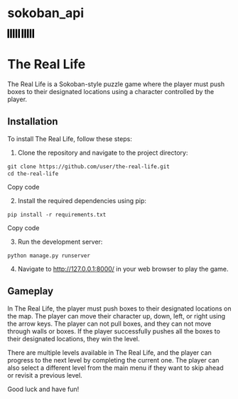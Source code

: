 # sokoban_api
![Logotype of the Project](./logo.svg)
<img src="./logo.svg">
# The Real Life

The Real Life is a Sokoban-style puzzle game where the player must push boxes to their designated locations using a character controlled by the player.

## Installation

To install The Real Life, follow these steps:

1. Clone the repository and navigate to the project directory:

```
git clone https://github.com/user/the-real-life.git
cd the-real-life
```

Copy code

2. Install the required dependencies using pip:

```
pip install -r requirements.txt
```

Copy code

3. Run the development server:

```
python manage.py runserver
```

4. Navigate to http://127.0.0.1:8000/ in your web browser to play the game.

## Gameplay

In The Real Life, the player must push boxes to their designated locations on the map. The player can move their character up, down, left, or right using the arrow keys. The player can not pull boxes, and they can not move through walls or boxes. If the player successfully pushes all the boxes to their designated locations, they win the level.

There are multiple levels available in The Real Life, and the player can progress to the next level by completing the current one. The player can also select a different level from the main menu if they want to skip ahead or revisit a previous level.

Good luck and have fun!
